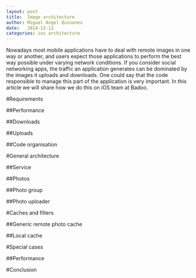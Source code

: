 ```yaml
---
layout: post
title:  Image architecture
author: Miguel Angel Quinones
date:   2014-12-12
categories: ios architecture
---
```


Nowadays most mobile applications have to deal with remote images in one way or another, and users expect those applications to perform the best way possible under varying network conditions. If you consider social networking apps, the traffic an application generates can be dominated by the images it uploads and downloads. One could say that the code responsible to manage this part of the application is very important. In this article we will share how we do this on iOS team at Badoo.

#Requirements

##Performance

##Downloads

##Uploads

##Code organisation

#General architecture

##Service

##Photos

##Photo group

##Photo uploader

#Caches and filters

##Generic remote photo cache

##Local cache

#Special cases

##Performance

#Conclusion
